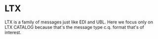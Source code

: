 # LTX

LTX is a family of messages just like EDI and UBL.
Here we focus only on LTX CATALOG because that's the message type c.q. format that's of interest.
